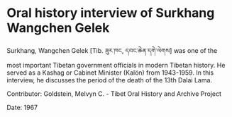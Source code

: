 # Oral history interview of Surkhang Wangchen Gelek  
Surkhang, Wangchen Gelek [Tib. ཟུར་ཁང, དབང་ཆེན་དགེ་ལེགས] was one of the most important Tibetan government officials in modern Tibetan history. He served as a Kashag or Cabinet Minister (Kalön) from 1943-1959. In this interview, he discusses the period of the death of the 13th Dalai Lama. 

Contributor: Goldstein, Melvyn C. - Tibet Oral History and Archive Project  

Date:
1967  

